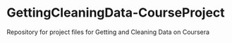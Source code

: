 GettingCleaningData-CourseProject
=================================

Repository for project files for Getting and Cleaning Data on Coursera
